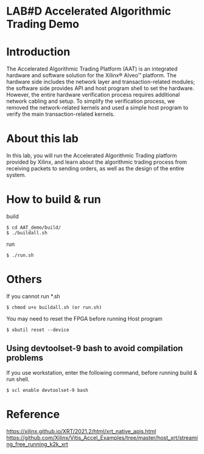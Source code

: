 # LAB#D Accelerated Algorithmic Trading Demo
# Introduction
The Accelerated Algorithmic Trading Platform (AAT) is an integrated hardware and software solution for the Xilinx® Alveo™ platform. The hardware side includes the network layer and transaction-related modules; the software side provides API and host program shell to set the hardware. However, the entire hardware verification process requires additional network cabling and setup. To simplify the verification process, we removed the network-related kernels and used a simple host program to verify the main transaction-related kernels.

# About this lab
In this lab, you will run the Accelerated Algorithmic Trading platform provided by Xilinx, and learn about the algorithmic trading process from receiving packets to sending orders, as well as the design of the entire system.

# How to build & run
build  
 
    $ cd AAT_demo/build/
    $ ./buildall.sh

run 

    $ ./run.sh

# Others
If you cannot run *.sh  

    $ chmod u+x buildall.sh (or run.sh)

You may need to reset the FPGA before running Host program  

    $ xbutil reset --device

## Using devtoolset-9 bash to avoid compilation problems  
If you use workstation, enter the following command, before running build & run shell.

    $ scl enable devtoolset-9 bash

# Reference
https://xilinx.github.io/XRT/2021.2/html/xrt_native_apis.html
https://github.com/Xilinx/Vitis_Accel_Examples/tree/master/host_xrt/streaming_free_running_k2k_xrt
